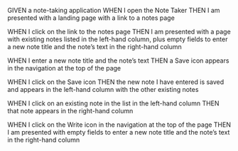 GIVEN a note-taking application
WHEN I open the Note Taker
THEN I am presented with a landing page with a link to a notes page


WHEN I click on the link to the notes page
THEN I am presented with a page with existing notes listed in the left-hand column, plus empty fields to enter a new note title and the note’s text in the right-hand column


WHEN I enter a new note title and the note’s text
THEN a Save icon appears in the navigation at the top of the page


WHEN I click on the Save icon
THEN the new note I have entered is saved and appears in the left-hand column with the other existing notes


WHEN I click on an existing note in the list in the left-hand column
THEN that note appears in the right-hand column


WHEN I click on the Write icon in the navigation at the top of the page
THEN I am presented with empty fields to enter a new note title and the note’s text in the right-hand column